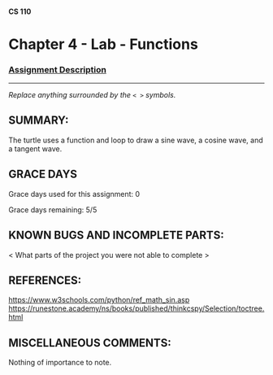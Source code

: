 #### CS 110
# Chapter 4 - Lab - Functions

### [Assignment Description](https://docs.google.com/document/d/1V20D_upUX4MO8YmskKlRB25Yu2pCEv3-h8z4EAfrSno/edit?usp=sharing)

***

_Replace anything surrounded by the `< >` symbols._

## SUMMARY:
The turtle uses a function and loop to draw a sine wave, a cosine wave, and a tangent wave. 

## GRACE DAYS
Grace days used for this assignment: 0

Grace days remaining: 5/5

## KNOWN BUGS AND INCOMPLETE PARTS:
 < What parts of the project you were not able to complete >

## REFERENCES:
https://www.w3schools.com/python/ref_math_sin.asp
https://runestone.academy/ns/books/published/thinkcspy/Selection/toctree.html

## MISCELLANEOUS COMMENTS:
 Nothing of importance to note. 
